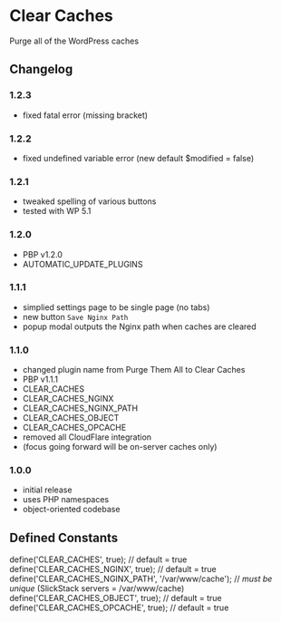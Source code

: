 # Clear Caches

Purge all of the WordPress caches

## Changelog

### 1.2.3
* fixed fatal error (missing bracket)

### 1.2.2
* fixed undefined variable error (new default $modified = false)

### 1.2.1
* tweaked spelling of various buttons
* tested with WP 5.1

### 1.2.0
* PBP v1.2.0
* AUTOMATIC_UPDATE_PLUGINS

### 1.1.1
* simplied settings page to be single page (no tabs)
* new button `Save Nginx Path`
* popup modal outputs the Nginx path when caches are cleared

### 1.1.0
* changed plugin name from Purge Them All to Clear Caches
* PBP v1.1.1
* CLEAR_CACHES
* CLEAR_CACHES_NGINX
* CLEAR_CACHES_NGINX_PATH
* CLEAR_CACHES_OBJECT
* CLEAR_CACHES_OPCACHE
* removed all CloudFlare integration
* (focus going forward will be on-server caches only)

### 1.0.0
* initial release
* uses PHP namespaces
* object-oriented codebase

## Defined Constants

define('CLEAR_CACHES', true); // default = true
define('CLEAR_CACHES_NGINX', true); // default = true
define('CLEAR_CACHES_NGINX_PATH', '/var/www/cache'); // *must be unique* (SlickStack servers = /var/www/cache)
define('CLEAR_CACHES_OBJECT', true); // default = true
define('CLEAR_CACHES_OPCACHE', true); // default = true
    

